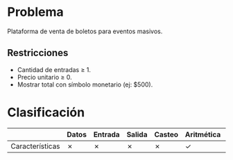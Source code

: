 # Problema

Plataforma de venta de boletos para eventos masivos.

## Restricciones

- Cantidad de entradas ≥ 1.
- Precio unitario ≥ 0.
- Mostrar total con símbolo monetario (ej: $500).

# Clasificación
|  | Datos | Entrada | Salida | Casteo | Aritmética | Relacionales | Lógicos | Condicionales | Ciclo | Matrices | Funciones |
|----------|-------|---------|--------|--------|------------|--------------|---------|---------------|-------|----------|-------------|
| Características | ✗ | ✗ | ✗ | ✗ | ✓ | ✗ | ✗ | ✗ | ✗ | ✗ | ✗ |
